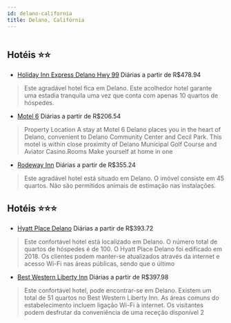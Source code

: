```yaml
---
id: delano-california
title: Delano, Califórnia
---
```


<center><img src="https://photos.hotelbeds.com/giata/63/636582/636582a_hb_a_001.jpg" alt="" /></center>


## Hotéis ⭐️⭐️

-    [Holiday Inn Express Delano Hwy 99](https://www.hurb.com/aud/https://www.hurb.com/hoteis/delano/holiday-inn-express-delano-hwy-99-JNP-JP407742?cmp=18055) Diárias a partir de R$478.94
   > Este agradável hotel fica em Delano. Este acolhedor hotel garante uma estadia tranquila uma vez que conta com apenas 10 quartos de hóspedes. 
-    [Motel 6](https://www.hurb.com/aud/https://www.hurb.com/hoteis/delano/motel-6-JNP-JP018099?cmp=18055) Diárias a partir de R$206.54
   > Property Location A stay at Motel 6 Delano places you in the heart of Delano, convenient to Delano Community Center and Cecil Park.  This motel is within close proximity of Delano Municipal Golf Course and Aviator Casino.Rooms Make yourself at home in one
-    [Rodeway Inn](https://www.hurb.com/aud/https://www.hurb.com/hoteis/delano/rodeway-inn-JNP-JP208372?cmp=18055) Diárias a partir de R$355.24
   > Este agradável hotel está situado em Delano. O imóvel consiste em 45 quartos. Não são permitidos animais de estimação nas instalações. 

## Hotéis ⭐️⭐️⭐️

-    [Hyatt Place Delano](https://www.hurb.com/aud/https://www.hurb.com/hoteis/delano/hyatt-place-delano-JNP-JP02742D?cmp=18055) Diárias a partir de R$393.72
   > Este confortável hotel está localizado em Delano. O número total de quartos de hóspedes é de 100. O Hyatt Place Delano foi edificado em 2018. Os clientes podem manter-se atualizados através da internet e acesso Wi-Fi nas áreas públicas, sendo que o último
-    [Best Western Liberty Inn](https://www.hurb.com/aud/https://www.hurb.com/hoteis/delano/best-western-liberty-inn-JNP-JP093021?cmp=18055) Diárias a partir de R$397.98
   > Este confortável hotel, pode encontrar-se em Delano. Existem um total de 51 quartos no Best Western Liberty Inn. As áreas comuns do estabelecimento incluem ligação Wi-Fi à internet. Os visitantes podem desfrutar da conveniência de uma receção disponível 2
